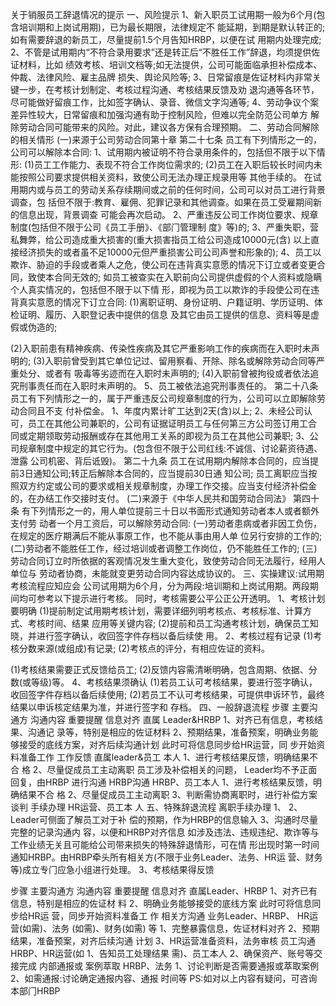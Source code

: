  关于销服员工辞退情况的提示 一、⻛险提示
1、新入职员工试用期一般为6个月(包含培训期和上岗试用期)，已为最⻓期限，法律规定不 能延期，到期是默认转正的;如有需要辞退的新员工，尽量提前1.5个月告知HRBP，以便在试 用期内处理完成; 2、不管是试用期内“不符合录用要求”还是转正后“不胜任工作”辞退，均须提供佐证材料，比如 绩效考核、培训文档等;如无法提供，公司可能面临承担补偿成本、仲裁、法律⻛险、雇主品牌 损失、舆论⻛险等; 3、日常留痕是佐证材料内非常关键一步，在考核计划制定、考核过程沟通、考核结果反馈及劝 退沟通等各环节，尽可能做好留痕工作，比如签字确认、录音、微信文字沟通等; 4、劳动争议个案差异性较大，日常留痕和加强沟通有助于控制⻛险，但难以完全防范公司单方 解除劳动合同可能带来的⻛险。对此，建议各方保有合理预期。
二、劳动合同解除的相关情形
(一)来源于公司劳动合同第十章
第二十七条
员工有下列情形之一的，公司可以解除本合同:
1、试用期内被证明不符合录用条件的，包括但不限于以下情形: (1)员工工作能力、表现不符合工作岗位需求的; (2)员工在入职后较⻓时间内未能按照公司要求提供相关资料，致使公司无法办理正规录用等 其他手续的。 在试用期内或与员工的劳动关系存续期间或之前的任何时间，公司可以对员工进行背景调查，包 括但不限于:教育、雇佣、犯罪记录和其他调查。如果在员工受雇期间新的信息出现，背景调查 可能会再次启动。 2、严重违反公司工作岗位要求、规章制度(包括但不限于公司《员工手册》、《部⻔管理制 度》等)的; 3、严重失职，营私舞弊，给公司造成重大损害的(重大损害指员工给公司造成10000元(含) 以上直接经济损失的或者虽不足10000元但严重损害公司公司声誉和形象的); 4、员工以欺诈、胁迫的手段或者乘人之危，使公司在违背真实意愿的情况下订立或者变更合 同，致使本合同无效的; 如员工被查实在入职前向公司提供虚假的个人资料或隐瞒个人真实情况的，包括但不限于以下情 形，即视为员工以欺诈的手段使公司在违背真实意愿的情况下订立合同: (1)离职证明、身份证明、户籍证明、学历证明、体检证明、履历、入职登记表中提供的信息 及其它由员工提供的信息、资料等是虚假或伪造的;
              
 (2)入职前患有精神疾病、传染性疾病及其它严重影响工作的疾病而在入职时未声明的; (3)入职前曾受到其它单位记过、留用察看、开除、除名或解除劳动合同等严重处分、或者有 吸毒等劣迹而在入职时未声明的; (4)入职前曾被拘役或者依法追究刑事责任而在入职时未声明的。 5、员工被依法追究刑事责任的。
第二十八条
员工有下列情形之一的，属于严重违反公司规章制度的行为，公司可以立即解除劳动合同且不支 付补偿金。
1、年度内累计旷工达到2天(含)以上; 2、未经公司认可，员工在其他公司兼职的，公司有证据证明员工与任何第三方公司签订用工合 同或定期领取劳动报酬或存在其他用工关系的即视为员工在其他公司兼职; 3、公司规章制度中规定的其它行为。(包含但不限于公司红线:不诚信、讨论薪资待遇、泄露 公司机密、背后诋毁)。
第二十九条
员工在试用期内解除本合同的，应当提前3日通知公司;转正后解除本合同的，应当提前30日通 知公司; 员工离职应当按照双方约定或公司的要求或相关规章制度，办理工作交接。应当支付经济补偿金 的，在办结工作交接时支付。
(二)来源于《中华人⺠共和国劳动合同法》
第四十条 有下列情形之一的，用人单位提前三十日以书面形式通知劳动者本人或者额外支付劳 动者一个月工资后，可以解除劳动合同:
(一)劳动者患病或者非因工负伤，在规定的医疗期满后不能从事原工作，也不能从事由用人单 位另行安排的工作的;
(二)劳动者不能胜任工作，经过培训或者调整工作岗位，仍不能胜任工作的;
(三)劳动合同订立时所依据的客观情况发生重大变化，致使劳动合同无法履行，经用人单位与 劳动者协商，未能就变更劳动合同内容达成协议的。
三、实操建议:试用期考核流程应知应会
公司试用期为6个月，分为两段:培训期和上岗试用期。两段期间均可参考以下提示进行考核。 同时，考核需要公平公正公开透明。
1、考核计划要明确 (1)提前制定试用期考核计划，需要详细列明考核点、考核标准、计算方式、考核时间、结果 应用等关键内容; (2)提前和员工沟通考核计划，确保员工知晓，并进行签字确认，收回签字件存档以备后续使 用。
2、考核过程有记录
(1)考核分数来源(或组成)有记录; (2)考核点的评分，有相应佐证的资料。
                
  (1)考核结果需要正式反馈给员工; (2)反馈内容需清晰明确，包含周期、依据、分数(或等级)等。
4、考核结果须确认 (1)若员工认可考核结果，要进行签字确认，收回签字件存档以备后续使用; (2)若员工不认可考核结果，可提供申诉环节，最终结果以申诉核定结果为准，并进行签字和 存档。
  四、一般辞退流程
   步骤 主要沟通方 沟通内容 重要提醒
           信息对⻬
直属 Leader&HRBP
1、对⻬已有信息，考核结果、沟通记 录等，特别是相应的佐证材料 2、预期结果，准备预案，明确业务能 够接受的底线方案，对⻬后续沟通计划
 此时可将信息同步给HR运营，同 步开始资料准备工作
      工作反馈
直属leader&员工 本人
1、进行考核结果反馈，明确结果不合 格
2、尽量促成员工主动离职
员工涉及补偿相关的问题， Leader均不予正面回复，由HRBP 进行沟通
            HRBP沟通
HRBP、员工本人
1、进行考核结果反馈，明确结果不合 格
2、尽量促成员工主动离职 3、判断需协商离职时，进行补偿方案 谈判
  手续办理 HR运营、员工本 人
五、特殊辞退流程
离职手续办理
1、
2、Leader可侧面了解员工对于补 偿的预期，作为HRBP的信息输入 3、沟通时尽量完整的记录沟通内 容，以便和HRBP对⻬信息
      如涉及违法、违规违纪、欺诈等与工作业绩无关且可能给公司带来损失的特殊辞退情形，可在情 形出现时第一时间通知HRBP。由HRBP牵头所有相关方(不限于业务Leader、法务、HR运 营、财务等)成立专⻔应急小组进行处理。
3、考核结果得反馈
 
   步骤 主要沟通方 沟通内容 重要提醒
     信息对⻬
  直属Leader、HRBP
 1、对⻬已有信息，特别是相应的佐证材 料
2、明确业务能够接受的底线方案
    此时可将信息同步给HR运 营，同步开始资料准备工 作
 相关方沟通
 业务Leader、HRBP、 HR运营(如需)、法务 (如需)、财务(如需) 等
 1、完整暴露信息，佐证材料对⻬ 2、预期结果，准备预案，对⻬后续沟通 计划
3、HR运营准备资料，法务审核
   员工沟通
HRBP、HR运营(如 1、告知员工处理结果 需)、员工本人 2、确保资产、账号等交接完成
   内部通报或 案例萃取
   HRBP、法务
 1、讨论判断是否需要通报或萃取案例 2、如需通报:讨论确定通报内容、通报 时间等
    PS:如对以上内容有疑问，可咨询本部⻔HRBP
 